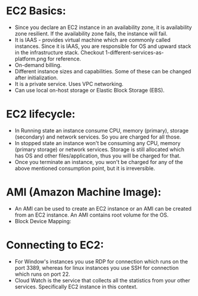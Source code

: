 # EC2 Basics:
- Since you declare an EC2 instance in an availability zone, it is availability zone resilient. If the availability zone fails, the instance will fail.
- It is IAAS - provides virtual machine which are commonly called instances. Since it is IAAS, you are responsible for OS and upward stack in the infrastructure stack. Checkout 1-different-services-as-platform.png for reference.
- On-demand billing.
- Different instance sizes and capabilities. Some of these can be changed after initialization.
- It is a private service. Uses VPC networking.
- Can use local on-host storage or Elastic Block Storage (EBS).

# EC2 lifecycle:
- In Running state an instance consume CPU, memory (primary), storage (secondary) and network services. So you are charged for all those.
- In stopped state an instance won't be consuming any CPU, memory (primary storage) or network services. Storage is still allocated which has OS and other files/application, thus you will be charged for that.
- Once you terminate an instance, you won't be charged for any of the above mentioned consumption point, but it is irreversible.

# AMI (Amazon Machine Image):
- An AMI can be used to create an EC2 instance or an AMI can be created from an EC2 instance. An AMI contains root volume for the OS.
- Block Device Mapping:

# Connecting to EC2:
- For Window's instances you use RDP for connection which runs on the port 3389, whereas for linux instances you use SSH for connection which runs on port 22.
- Cloud Watch is the service that collects all the statistics from your other services. Specifically EC2 instance in this context.